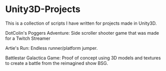 # Unity3D-Projects
This is a collection of scripts I have written for projects made in Unity3D.

DotColin's Poggers Adventure: Side scroller shooter game that was made for a Twitch Streamer

Artie's Run: Endless runner/platform jumper.

Battlestar Galactica Game: Proof of concept using 3D models and textures to create a battle from the reimagined show BSG.

